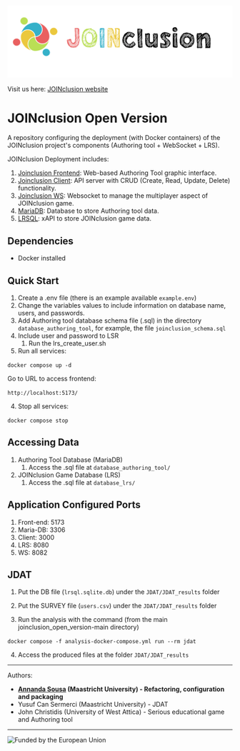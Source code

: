 ![JOINclusion Logo](https://github.com/enriquehortalUM/JOINclusion_open_version/blob/main/Logo%2BName.png)

Visit us here: [JOINclusion website](https://dke.maastrichtuniversity.nl/JOINclusion/)

# JOINclusion Open Version

A repository configuring the deployment (with Docker containers) of the JOINclusion project's components (Authoring tool + WebSocket + LRS).

JOINclusion Deployment includes:

1. [Joinclusion Frontend](https://github.com/JohnChristidis/joinclusion-frontend): Web-based Authoring Tool graphic
   interface.
2. [Joinclusion Client](https://github.com/JohnChristidis/joinclusion-client): API server with CRUD (Create, Read,
   Update, Delete) functionality.
3. [Joinclusion WS](https://github.com/JohnChristidis/joinclusion-ws): Websocket to manage the multiplayer aspect of
   JOINclusion game.
4. [MariaDB](https://hub.docker.com/_/mariadb): Database to store Authoring tool data.
5. [LRSQL](https://github.com/yetanalytics/lrsql): xAPI to store JOINclusion game data.

## Dependencies

- Docker installed

## Quick Start

1. Create a .env file (there is an example available ```example.env```)
2. Change the variables values to include information on database name, users, and passwords.
3. Add Authoring tool database schema file (.sql) in the directory ```database_authoring_tool```, for example, the file
   ```joinclusion_schema.sql```
4. Include user and password to LSR
    1. Run the lrs_create_user.sh
5. Run all services:

```docker compose up -d```

Go to URL to access frontend:

```http://localhost:5173/```

4. Stop all services:

```docker compose stop```

## Accessing Data

1. Authoring Tool Database (MariaDB)
    1. Access the .sql file at ```database_authoring_tool/```
2. JOINclusion Game Database (LRS)
    1. Access the .sql file at ```database_lrs/```

## Application Configured Ports

1. Front-end: 5173
2. Maria-DB: 3306
3. Client: 3000
4. LRS: 8080
5. WS: 8082

## JDAT

1. Put the DB file (`lrsql.sqlite.db`) under the `JDAT/JDAT_results` folder
2. Put the SURVEY file (`users.csv`) under the `JDAT/JDAT_results` folder

3. Run the analysis with the command (from the main joinclusion_open_version-main directory)

`docker compose -f analysis-docker-compose.yml run --rm jdat`

4. Access the produced files at the folder `JDAT/JDAT_results`

-----
Authors: 
- **[Annanda Sousa](mailto:annanda.sousa@gmail.com) (Maastricht University) - Refactoring, configuration and packaging**
- Yusuf Can Sermerci (Maastricht University) - JDAT
- John Christidis (University of West Attica) - Serious educational game and Authoring tool

-----

![Funded by the European Union](https://github.com/annanda/joinclusion_open_version/blob/main/EN-Funded%20by%20the%20EU-POS.png)
